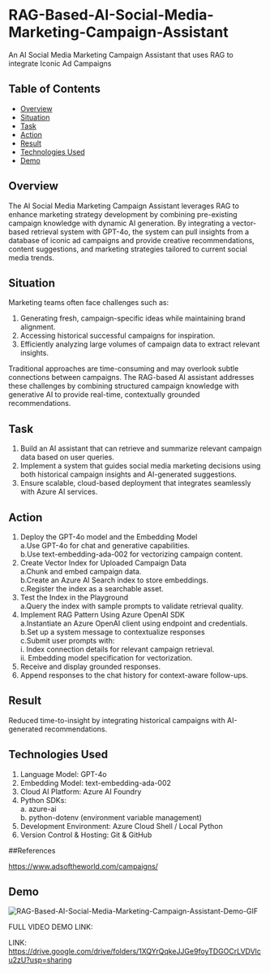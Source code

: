 # RAG-Based-AI-Social-Media-Marketing-Campaign-Assistant
An AI Social Media Marketing Campaign Assistant that uses RAG to integrate Iconic Ad Campaigns

## Table of Contents

- [Overview](#overview)
- [Situation](#situation)
- [Task](#task)
- [Action](#action)
- [Result](#results)    
- [Technologies Used](#technologies-used)
- [Demo](#demo)  

## Overview

The AI Social Media Marketing Campaign Assistant leverages RAG to enhance marketing strategy development by combining pre-existing campaign knowledge with dynamic AI generation. By integrating a vector-based retrieval system with GPT-4o, the system can pull insights from a database of iconic ad campaigns and provide creative recommendations, content suggestions, and marketing strategies tailored to current social media trends.

## Situation

Marketing teams often face challenges such as:
1. Generating fresh, campaign-specific ideas while maintaining brand alignment.<br>
2. Accessing historical successful campaigns for inspiration.<br>
3. Efficiently analyzing large volumes of campaign data to extract relevant insights.<br>

Traditional approaches are time-consuming and may overlook subtle connections between campaigns. The RAG-based AI assistant addresses these challenges by combining structured campaign knowledge with generative AI to provide real-time, contextually grounded recommendations.

## Task 

1. Build an AI assistant that can retrieve and summarize relevant campaign data based on user queries.<br>
2. Implement a system that guides social media marketing decisions using both historical campaign insights and AI-generated suggestions.<br>
3. Ensure scalable, cloud-based deployment that integrates seamlessly with Azure AI services.<br>

## Action

1. Deploy the GPT-4o model and the Embedding Model<br>
  a.Use GPT-4o for chat and generative capabilities.<br>
  b.Use text-embedding-ada-002 for vectorizing campaign content.<br>
2. Create Vector Index for Uploaded Campaign Data<br>
  a.Chunk and embed campaign data.<br>
  b.Create an Azure AI Search index to store embeddings.<br>
  c.Register the index as a searchable asset.<br>
3. Test the Index in the Playground<br>
  a.Query the index with sample prompts to validate retrieval quality.<br>
4. Implement RAG Pattern Using Azure OpenAI SDK<br>
  a.Instantiate an Azure OpenAI client using endpoint and credentials.<br>
  b.Set up a system message to contextualize responses <br>
  c.Submit user prompts with:<br>
    i. Index connection details for relevant campaign retrieval.<br>
    ii. Embedding model specification for vectorization.<br>
5. Receive and display grounded responses.<br>
6. Append responses to the chat history for context-aware follow-ups.<br>

## Result

Reduced time-to-insight by integrating historical campaigns with AI-generated recommendations.

## Technologies Used

1. Language Model: GPT-4o<br>
2. Embedding Model: text-embedding-ada-002 <br>
3. Cloud AI Platform: Azure AI Foundry<br>
4. Python SDKs:<br>
    a. azure-ai<br>
    b. python-dotenv (environment variable management)<br>
5. Development Environment: Azure Cloud Shell / Local Python<br>
6. Version Control & Hosting: Git & GitHub<br>

##References

https://www.adsoftheworld.com/campaigns/

## Demo

![RAG-Based-AI-Social-Media-Marketing-Campaign-Assistant-Demo-GIF](https://github.com/user-attachments/assets/7b3d606d-de5b-48b2-91a7-10746e303cce)

FULL VIDEO DEMO LINK: 

LINK: https://drive.google.com/drive/folders/1XQYrQqkeJJGe9foyTDGOCrLVDVlcu2zU?usp=sharing
